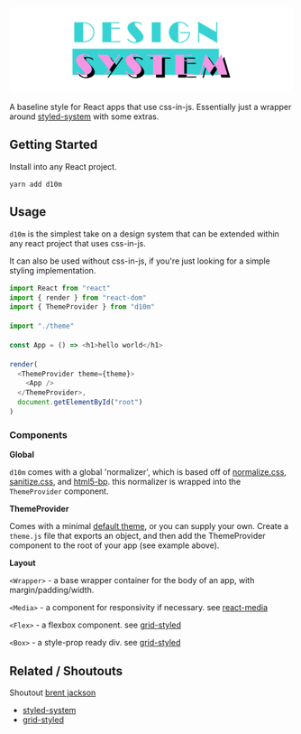 ![](./banner.png)

A baseline style for React apps that use css-in-js. Essentially just a wrapper around [styled-system](https://github.com/jxnblk/styled-system) with some extras.

## Getting Started

Install into any React project.

```
yarn add d10m
```

## Usage

`d10m` is the simplest take on a design system that can be extended within any react project that uses css-in-js.

It can also be used without css-in-js, if you're just looking for a simple styling implementation.

```javascript
import React from "react"
import { render } from "react-dom"
import { ThemeProvider } from "d10m"

import "./theme"

const App = () => <h1>hello world</h1>

render(
  <ThemeProvider theme={theme}>
    <App />
  </ThemeProvider>,
  document.getElementById("root")
)
```

### Components

**Global**

`d10m` comes with a global 'normalizer', which is based off of [normalize.css](https://github.com/necolas/normalize.css), [sanitize.css](https://github.com/jonathantneal/sanitize.css/), and [html5-bp](https://github.com/h5bp/html5-boilerplate). this normalizer is wrapped into the `ThemeProvider` component.

**ThemeProvider**

Comes with a minimal [default theme](https://github.com/gretzky/d10m/blob/master/src/theme/defaultTheme.js), or you can supply your own. Create a `theme.js` file that exports an object, and then add the ThemeProvider component to the root of your app (see example above).

**Layout**

`<Wrapper>` - a base wrapper container for the body of an app, with margin/padding/width.

`<Media>` - a component for responsivity if necessary. see [react-media](https://github.com/ReactTraining/react-media)

`<Flex>` - a flexbox component. see [grid-styled](https://github.com/jxnblk/)

`<Box>` - a style-prop ready div. see [grid-styled](https://github.com/jxnblk/)

## Related / Shoutouts

Shoutout [brent jackson](https://github.com/jxnblk)

* [styled-system](https://github.com/jxnblk/styled-system)
* [grid-styled](https://github.com/jxnblk/grid-styled)
